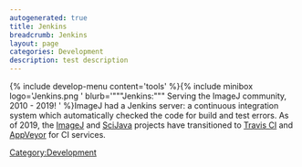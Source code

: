 ```yaml
---
autogenerated: true
title: Jenkins
breadcrumb: Jenkins
layout: page
categories: Development
description: test description
---
```


{% include develop-menu content='tools' %}{% include minibox logo='Jenkins.png ' blurb='"""Jenkins:""" Serving the ImageJ community, 2010 - 2019\! ' %}ImageJ had a Jenkins server: a continuous integration system which automatically checked the code for build and test errors. As of 2019, the [ImageJ](ImageJ "wikilink") and [SciJava](SciJava "wikilink") projects have transitioned to [Travis CI](Travis_CI "wikilink") and [AppVeyor](AppVeyor "wikilink") for CI services.

[Category:Development](Category_Development "wikilink")
